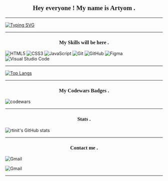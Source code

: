<link rel="preconnect" href="https://fonts.googleapis.com">
<link rel="preconnect" href="https://fonts.gstatic.com" crossorigin>
<link href="https://fonts.googleapis.com/css2?family=Architects+Daughter&display=swap" rel="stylesheet">

<h2 align="center" style="font-family:Architects Daughter">Hey everyone ! My name is Artyom .</h2>

---

[![Typing SVG](https://readme-typing-svg.herokuapp.com?font=Architects+Daughter&color=%23000000&center=true&multiline=true&width=800&height=60&lines=Welcome+to+my+Page;I+still+learning+English%2C+so+bear+with+me+please...😄)](https://git.io/typing-svg)

---

<h3 align="center" style="font-family:Architects Daughter">My Skills will be here .</h3>

![HTML5](https://img.shields.io/badge/html5-%23E34F26.svg?style=for-the-badge&logo=html5&logoColor=white) ![CSS3](https://img.shields.io/badge/css3-%231572B6.svg?style=for-the-badge&logo=css3&logoColor=white) ![JavaScript](https://img.shields.io/badge/javascript-%23323330.svg?style=for-the-badge&logo=javascript&logoColor=%23F7DF1E) ![Git](https://img.shields.io/badge/git-%23F05033.svg?style=for-the-badge&logo=git&logoColor=white) ![GitHub](https://img.shields.io/badge/github-%23121011.svg?style=for-the-badge&logo=github&logoColor=white) ![Figma](https://img.shields.io/badge/figma-%23F24E1E.svg?style=for-the-badge&logo=figma&logoColor=white) ![Visual Studio Code](https://img.shields.io/badge/VS%20Code-0078d7.svg?style=for-the-badge&logo=visual-studio-code&logoColor=white) 

---

[![Top Langs](https://github-readme-stats.vercel.app/api/top-langs/?username=rtinit&layout=compact)](https://github.com/rtinit/github-readme-stats)


---

<h3 align="center" style="font-family:Architects Daughter">My Codewars Badges .</h3>

![codewars](https://www.codewars.com/users/RTinIT/badges/large)


---

<h3 align="center" style="font-family:Architects Daughter">Stats .</h3>

![rtinit's GitHub stats](https://github-readme-stats.vercel.app/api?username=rtinit&show_icons=true&count_private=true&theme=tokyonight)

---

<h3 align="center" style="font-family:Architects Daughter">Contact me .</h3>

![Gmail](https://img.shields.io/badge/Post-fizrukaleksikov@gmail.com-D14836??style=flat-square&logo=gmail)

![Gmail](https://img.shields.io/badge/-rtinit%237770-7289DA??style=flat-square&logo=discord&logoColor=white)

---





<!--
**RTinIT/rtinit** is a ✨ _special_ ✨ repository because its `README.md` (this file) appears on your GitHub profile.

Here are some ideas to get you started:

- 🔭 I’m currently working on ...
- 🌱 I’m currently learning ...
- 👯 I’m looking to collaborate on ...
- 🤔 I’m looking for help with ...
- 💬 Ask me about ...
- 📫 How to reach me: ...
- 😄 Pronouns: ...
- ⚡ Fun fact: ...
-->
